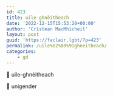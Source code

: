 ```yaml
---
id: 423
title: uile-ghnèitheach
date: '2022-12-15T15:53:20+00:00'
author: 'Crìstean MacMhìcheil'
layout: post
guid: 'https://faclair.lgbt/?p=423'
permalink: /uile%e2%80%91ghneitheach/
categories:
    - gd
---
```


&#x1f3f4;&#xe0067;&#xe0062;&#xe0073;&#xe0063;&#xe0074;&#xe007f; uile-ghnèitheach

&#x1f3f4;&#xe0067;&#xe0062;&#xe0065;&#xe006e;&#xe0067;&#xe007f; unigender